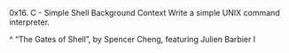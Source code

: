 0x16. C - Simple Shell
Background Context
Write a simple UNIX command interpreter.



^ “The Gates of Shell”, by Spencer Cheng, featuring Julien Barbier l
